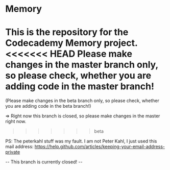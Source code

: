 Memory
======

This is the repository for the Codecademy Memory project.
<<<<<<< HEAD
Please make changes in the master branch only, so please check, whether you are adding code in the master branch!
=======
(Please make changes in the beta branch only, so please check, whether you are adding code in the beta branch!)

=> Right now this branch is closed, so please make changes in the master right now.
>>>>>>> beta

PS: The peterkahl stuff was my fault. I am not Peter Kahl, I just used this mail address:
https://help.github.com/articles/keeping-your-email-address-private

-- This branch is currently closed! --
